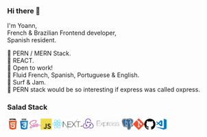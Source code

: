 ### Hi there 👋
I'm Yoann,<br>
French & Brazilian Frontend developer,<br>
Spanish resident.
<!--
**yoannesbourg/yoannesbourg** is a ✨ _special_ ✨ repository because its `README.md` (this file) appears on your GitHub profile.

Here are some ideas to get you started:

- 🔭 I’m currently working on ...
- 🌱 I’m currently learning ...
- 👯 I’m looking to collaborate on ...
- 🤔 I’m looking for help with ...
- 💬 Ask me about ...
- 📫 How to reach me: ...
- 😄 Pronouns: ...
- ⚡ Fun fact: ...
-->



🐘 PERN / MERN Stack. <br>
💓 REACT.<br>
🤝 Open to work!<br>
💬 Fluid French, Spanish, Portuguese & English.<br>
🌊 Surf & Jam.<br>
🤔 PERN stack would be so interesting if express was called oxpress.<br>


### Salad Stack


<img align="left" title="" alt="Html" width="26px" style="max-width: 100%; margin-bottom: 4px;" 
    src="https://github.com/yoannesbourg/yoannesbourg/blob/main/assets/html.png"/>
<img align="left" title="" alt="Css" width="26px" style="max-width: 100%; margin-bottom: 4px;" 
    src="https://github.com/yoannesbourg/yoannesbourg/blob/main/assets/css.png"/>
<img align="left" title="" alt="Sass" width="26px" style="max-width: 100%; margin-bottom: 4px;" 
    src="https://github.com/yoannesbourg/yoannesbourg/blob/main/assets/sass.png"/>
<img align="left" title="" alt="JavaScript" width="26px" style="max-width: 100%; margin-bottom: 4px;" 
    src="https://github.com/yoannesbourg/yoannesbourg/blob/main/assets/javascript.png"/>
<img align="left" title="" alt="React" width="26px" style="max-width: 100%; margin-bottom: 4px;" 
    src="https://github.com/yoannesbourg/yoannesbourg/blob/main/assets/react.png"/>
<img align="left" title="" alt="NextJS" width="46px" style="max-width: 100%; margin-bottom: 4px;" 
    src="https://github.com/yoannesbourg/yoannesbourg/blob/main/assets/nextjs.png"/>
<img align="left" title="" alt="Redux" width="26px" style="max-width: 100%; margin-bottom: 4px;" 
    src="https://github.com/yoannesbourg/yoannesbourg/blob/main/assets/redux.png"/>
<img align="left" title="" alt="Express" width="66px" style="max-width: 100%; margin-bottom: 4px;" 
    src="https://github.com/yoannesbourg/yoannesbourg/blob/main/assets/express-white.png"/>
<img align="left" title="" alt="PostgreSQL" width="26px" style="max-width: 100%; margin-bottom: 4px;" 
    src="https://github.com/yoannesbourg/yoannesbourg/blob/main/assets/postgres.png"/>
<img align="left" title="" alt="Git" width="26px" style="max-width: 100%; margin-bottom: 4px;" 
    src="https://github.com/yoannesbourg/yoannesbourg/blob/main/assets/git.png"/>
<img align="left" title="" alt="Github" width="26px" style="max-width: 100%; margin-bottom: 4px;" 
    src="https://github.com/yoannesbourg/yoannesbourg/blob/main/assets/github.png"/>
<img align="left" title="" alt="Visual Studio Code" width="26px" style="max-width: 100%; margin-bottom: 4px;" 
    src="https://github.com/yoannesbourg/yoannesbourg/blob/main/assets/visual-studio-code.png"/>

